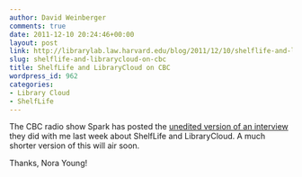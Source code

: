 ```yaml
---
author: David Weinberger
comments: true
date: 2011-12-10 20:24:46+00:00
layout: post
link: http://librarylab.law.harvard.edu/blog/2011/12/10/shelflife-and-librarycloud-on-cbc/
slug: shelflife-and-librarycloud-on-cbc
title: ShelfLife and LibraryCloud on CBC
wordpress_id: 962
categories:
- Library Cloud
- ShelfLife
---
```


The CBC radio show Spark has posted the [unedited version of an interview](http://www.cbc.ca/spark/2011/12/full-interview-david-weinberger-on-librarycloud-and-shelflife/) they did with me last week about ShelfLife and LibraryCloud. A much shorter version of this will air soon.

Thanks, Nora Young!
